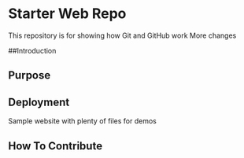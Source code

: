 # Starter Web Repo

This repository is for showing how Git and GitHub work
More changes

##Introduction

## Purpose

## Deployment

Sample website with plenty of files for demos

## How To Contribute